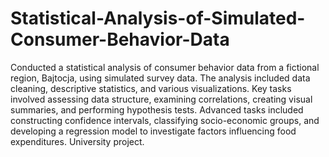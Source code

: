 # Statistical-Analysis-of-Simulated-Consumer-Behavior-Data
Conducted a statistical analysis of consumer behavior data from a fictional region, Bajtocja, using simulated survey data. The analysis included data cleaning, descriptive statistics, and various visualizations. Key tasks involved assessing data structure, examining correlations, creating visual summaries, and performing hypothesis tests. Advanced tasks included constructing confidence intervals, classifying socio-economic groups, and developing a regression model to investigate factors influencing food expenditures. University project.
